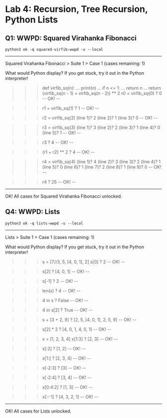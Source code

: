 # Lab 4: Recursion, Tree Recursion, Python Lists
## Q1: WWPD: Squared Virahanka Fibonacci
`python3 ok -q squared-virfib-wwpd -u --local`    

-----------------------------------------------------------------
Squared Virahanka Fibonacci > Suite 1 > Case 1
(cases remaining: 1)

What would Python display? If you get stuck, try it out in the Python
interpreter!

>>> def virfib_sq(n):
...     print(n)
...     if n <= 1:
...         return n
...     return (virfib_sq(n - 1) + virfib_sq(n - 2)) ** 2
>>> r0 = virfib_sq(0)
? 0
-- OK! --

>>> r1 = virfib_sq(1)
? 1
-- OK! --

>>> r2 = virfib_sq(2)
(line 1)? 2
(line 2)? 1
(line 3)? 0
-- OK! --

>>> r3 = virfib_sq(3)
(line 1)? 3
(line 2)? 2
(line 3)? 1
(line 4)? 0
(line 5)? 1
-- OK! --

>>> r3
? 4
-- OK! --

>>> (r1 + r2) ** 2
? 4
-- OK! --

>>> r4 = virfib_sq(4)
(line 1)? 4
(line 2)? 3
(line 3)? 2
(line 4)? 1
(line 5)? 0
(line 6)? 1
(line 7)? 2
(line 8)? 1
(line 9)? 0
-- OK! --

>>> r4
? 25
-- OK! --

---------------------------------------------------------------------
OK! All cases for Squared Virahanka Fibonacci unlocked.

## Q4: WWPD: Lists
`python3 ok -q lists-wwpd -u --local`

-----------------------------------------------------------------
Lists > Suite 1 > Case 1
(cases remaining: 1)

What would Python display? If you get stuck, try it out in the Python
interpreter!

>>> s = [7//3, 5, [4, 0, 1], 2]
>>> s[0]
? 2
-- OK! --

>>> s[2]
? [4, 0, 1]
-- OK! --

>>> s[-1]
? 2
-- OK! --

>>> len(s)
? 4
-- OK! --

>>> 4 in s
? False
-- OK! --

>>> 4 in s[2]
? True
-- OK! --

>>> s + [3 + 2, 9]
? [2, 5, [4, 0, 1], 2, 5, 9]
-- OK! --

>>> s[2] * 2
? [4, 0, 1, 4, 0, 1]
-- OK! --

>>> x = [1, 2, 3, 4]
>>> x[1:3]
? [2, 3]
-- OK! --

>>> x[:2]
? [1, 2]
-- OK! --

>>> x[1:]
? [2, 3, 4]
-- OK! --

>>> x[-2:3]
? [3]
-- OK! --

>>> x[-2:4]
? [3, 4]
-- OK! --

>>> x[0:4:2]
? [1, 3]
-- OK! --

>>> x[::-1]
? [4, 3, 2, 1]
-- OK! --

---------------------------------------------------------------------
OK! All cases for Lists unlocked.